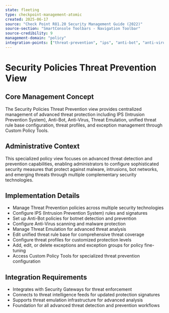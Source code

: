```yaml
---
state: fleeting
type: checkpoint-management-atomic
created: 2025-06-17
source: "Check Point R81.20 Security Management Guide (2022)"
source-section: "SmartConsole Toolbars - Navigation Toolbar"
source-credibility: 9
management-domain: "policy"
integration-points: ["threat-prevention", "ips", "anti-bot", "anti-virus", "threat-emulation", "custom-policy-tools"]
---
```


# Security Policies Threat Prevention View

## Core Management Concept
The Security Policies Threat Prevention view provides centralized management of advanced threat protection including IPS (Intrusion Prevention System), Anti-Bot, Anti-Virus, Threat Emulation, unified threat rule base configuration, threat profiles, and exception management through Custom Policy Tools.

## Administrative Context
This specialized policy view focuses on advanced threat detection and prevention capabilities, enabling administrators to configure sophisticated security measures that protect against malware, intrusions, bot networks, and emerging threats through multiple complementary security technologies.

## Implementation Details
- Manage Threat Prevention policies across multiple security technologies
- Configure IPS (Intrusion Prevention System) rules and signatures
- Set up Anti-Bot policies for botnet detection and prevention
- Configure Anti-Virus scanning and malware protection
- Manage Threat Emulation for advanced threat analysis
- Edit unified threat rule base for comprehensive threat coverage
- Configure threat profiles for customized protection levels
- Add, edit, or delete exceptions and exception groups for policy fine-tuning
- Access Custom Policy Tools for specialized threat prevention configuration

## Integration Requirements
- Integrates with Security Gateways for threat enforcement
- Connects to threat intelligence feeds for updated protection signatures
- Supports threat emulation infrastructure for advanced analysis
- Foundation for all advanced threat detection and prevention workflows